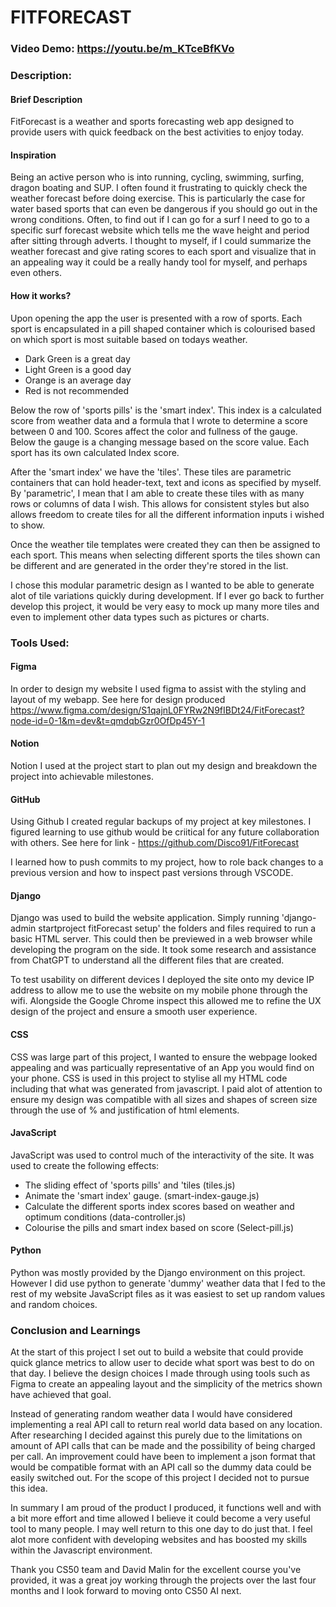 # FIT**FORECAST** #
### Video Demo: [<URL>](https://youtu.be/m_KTceBfKVo)https://youtu.be/m_KTceBfKVo
### Description:
#### **Brief Description**
FitForecast is a weather and sports forecasting web app designed to provide users with quick feedback on the best activities to enjoy today.

#### **Inspiration**
Being an active person who is into running, cycling, swimming, surfing, dragon boating and SUP. I often found it frustrating to quickly check the weather forecast before doing exercise. This is particularly the case for water based sports that can even be dangerous if you should go out in the wrong conditions. Often, to find out if I can go for a surf I need to go to a specific surf forecast website which tells me the wave height and period after sitting through adverts. I thought to myself, if I could summarize the weather forecast and give rating scores to each sport and visualize that in an appealing way it could be a really handy tool for myself, and perhaps even others.

#### **How it works?**
Upon opening the app the user is presented with a row of sports. Each sport is encapsulated in a pill shaped container which is colourised based on which sport is most suitable based on todays weather. 

- Dark Green is a great day
- Light Green is a good day  
- Orange is an average day
- Red is not recommended

Below the row of 'sports pills' is the 'smart index'. This index is a calculated score from weather data and a formula that I wrote to determine a score between 0 and 100.
Scores affect the color and fullness of the gauge. Below the gauge is a changing message based on the score value. Each sport has its own calculated Index score.

After the 'smart index' we have the 'tiles'. These tiles are parametric containers that can hold header-text, text and icons as specified by myself. By 'parametric', I mean that I am able to create these tiles with as many rows or columns of data I wish. This allows for consistent styles but also allows freedom to create tiles for all the different information inputs i wished to show.

Once the weather tile templates were created they can then be assigned to each sport. This means when selecting different sports the tiles shown can be different and are generated in the order they're stored in the list.  

I chose this modular parametric design as I wanted to be able to generate alot of tile variations quickly during development. If I ever go back to further develop this project, it would be very easy to mock up many more tiles and even to implement other data types such as pictures or charts.

### Tools Used:

#### **Figma**
In order to design my website I used figma to assist with the styling and layout of my webapp.
See here for design produced https://www.figma.com/design/S1qajnL0FYRw2N9fIBDt24/FitForecast?node-id=0-1&m=dev&t=qmdqbGzr0OfDp45Y-1

#### **Notion**
Notion I used at the project start to plan out my design and breakdown the project into achievable milestones.

#### **GitHub**
Using Github I created regular backups of my project at key milestones. I figured learning to use github would be criitical for any future collaboration with others. See here for link - https://github.com/Disco91/FitForecast

I learned how to push commits to my project, how to role back changes to a previous version and how to inspect past versions through VSCODE.

#### **Django**
Django was used to build the website application. Simply running 'django-admin startproject fitForecast setup' the folders and files required to run a basic HTML server. This could then be previewed in a web browser while developing the program on the side. It took some research and assistance from ChatGPT to understand all the different files that are created.

To test usability on different devices I deployed the site onto my device IP address to allow me to use the website on my mobile phone through the wifi. Alongside the Google Chrome inspect this allowed me to refine the UX design of the project and ensure a smooth user experience.

#### **CSS**
CSS was large part of this project, I wanted to ensure the webpage looked appealing and was particually representative of an App you would find on your phone. CSS is used in this project to stylise all my HTML code including that what was generated from javascript.
I paid alot of attention to ensure my design was compatible with all sizes and shapes of screen size through the use of % and justification of html elements.

#### **JavaScript**
JavaScript was used to control much of the interactivity of the site. It was used to create the following effects: 
- The sliding effect of 'sports pills' and 'tiles (tiles.js) 
- Animate the 'smart index' gauge. (smart-index-gauge.js)
- Calculate the different sports index scores based on weather and optimum conditions (data-controller.js)
- Colourise the pills and smart index based on score (Select-pill.js)

#### **Python**
Python was mostly provided by the Django environment on this project. However I did use python to generate 'dummy' weather data that I fed to the rest of my website JavaScript files as it was easiest to set up random values and random choices.

### Conclusion and Learnings
At the start of this project I set out to build a website that could provide quick glance metrics to allow user to decide what sport was best to do on that day. I believe the design choices I made through using tools such as Figma to create an appealing layout and the simplicity of the metrics shown have achieved that goal. 

Instead of generating random weather data I would have considered implementing a real API call to return real world data based on any location. After researching I decided against this purely due to the limitations on amount of API calls that can be made and the possibility of being charged per call. An improvement could have been to implement a json format that would be compatible format with an API call so the dummy data could be easily switched out. For the scope of this project I decided not to pursue this idea.

In summary I am proud of the product I produced, it functions well and with a bit more effort and time allowed I believe it could become a very useful tool to many people. I may well return to this one day to do just that. I feel alot more confident with developing websites and has boosted my skills within the Javascript environment.

Thank you CS50 team and David Malin for the excellent course you've provided, it was a great joy working through the projects over the last four months and I look forward to moving onto CS50 AI next.